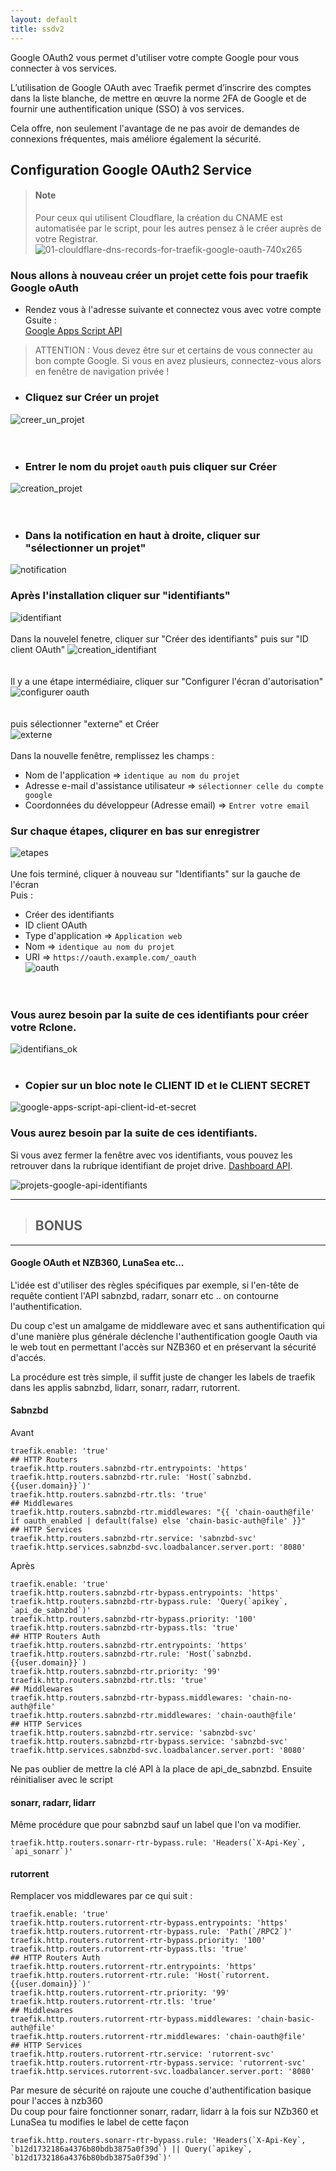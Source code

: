 ```yaml
---
layout: default
title: ssdv2
---
```

Google OAuth2 vous permet d'utiliser votre compte Google pour vous connecter à vos services. 

L’utilisation de Google OAuth avec Traefik permet d’inscrire des comptes dans la liste blanche, de mettre en œuvre la norme 2FA de Google et de fournir une authentification unique (SSO) à vos services.  

Cela offre, non seulement l'avantage de ne pas avoir de demandes de connexions fréquentes, mais améliore également la sécurité.


## Configuration Google OAuth2 Service 

> #### Note  
> Pour ceux qui utilisent Cloudflare, la création du CNAME est automatisée par le script, pour les autres pensez à le créer auprès de votre Registrar.  
![01-clouldflare-dns-records-for-traefik-google-oauth-740x265](https://user-images.githubusercontent.com/64525827/105626357-56f06100-5e2f-11eb-815d-684ea953c4c8.png)


### Nous allons à nouveau créer un projet cette fois pour traefik Google oAuth

* Rendez vous à l'adresse suivante et connectez vous avec votre compte Gsuite :  
[Google Apps Script API](https://href.li/?https://console.cloud.google.com/cloud-resource-manager)

> ATTENTION : Vous devez être sur et certains de vous connecter au bon compte Google.
Si vous en avez plusieurs, connectez-vous alors en fenêtre de navigation privée !

* ### Cliquez sur Créer un projet
![creer_un_projet](https://user-images.githubusercontent.com/64525827/119948392-14839000-bf99-11eb-96a0-c7509bde74e9.png)  
<br><br>
* ### Entrer le nom du projet ``oauth`` puis cliquer sur Créer  
![creation_projet](https://user-images.githubusercontent.com/64525827/119948566-3f6de400-bf99-11eb-8ddf-ce61d54a76b4.png)  
<br><br>
* ### Dans la notification en haut à droite, cliquer sur "sélectionner un projet"  
![notification](https://user-images.githubusercontent.com/64525827/119949044-c28f3a00-bf99-11eb-8c9f-3342f6c0649e.png)  

### Après l'installation cliquer sur "identifiants"  
![identifiant](https://user-images.githubusercontent.com/64525827/119950352-0a629100-bf9b-11eb-923c-fd49240cc6e0.png)
<br><br>
Dans la nouvelel fenetre, cliquer sur "Créer des identifiants" puis sur "ID client OAuth"
![creation_identifiant](https://user-images.githubusercontent.com/64525827/119950515-33832180-bf9b-11eb-9e12-14995ab54f3c.png)  
<br><br>
Il y a une étape intermédiaire, cliquer sur "Configurer l'écran d'autorisation"  
![configurer oauth](https://user-images.githubusercontent.com/64525827/119950915-af7d6980-bf9b-11eb-9d4a-f51a90294427.png)  
<br><br>
puis sélectionner "externe" et Créer  
![externe](https://user-images.githubusercontent.com/64525827/119951092-dc318100-bf9b-11eb-8fb2-79b59052fecf.png)
<br><br>
Dans la nouvelle fenêtre, remplissez les champs : 
* Nom de l'application => ``identique au nom du projet``
* Adresse e-mail d'assistance utilisateur => ``sélectionner celle du compte google``
* Coordonnées du développeur (Adresse email) => ``Entrer votre email``  

### Sur chaque étapes, cliqurer en bas sur enregistrer  
![etapes](https://user-images.githubusercontent.com/64525827/119951704-8a3d2b00-bf9c-11eb-9632-8c3698a45e5d.png)
<br><br>
Une fois terminé, cliquer à nouveau sur "Identifiants" sur la gauche de l'écran  
Puis :
* Créer des identifiants
* ID client OAuth
* Type d'application  => ``Application web``
* Nom => ``identique au nom du projet``
* URI => ``https://oauth.example.com/_oauth``  
![oauth](https://user-images.githubusercontent.com/64525827/119953309-2451a300-bf9e-11eb-9a85-fb8414e3c667.png)   
<br><br>

### Vous aurez besoin par la suite de ces identifiants pour créer votre Rclone.  
![identifians_ok](https://user-images.githubusercontent.com/64525827/119952283-236c4180-bf9d-11eb-9937-86ca1d319f1c.png)
<br><br>


* ### Copier sur un bloc note le CLIENT ID et le CLIENT SECRET  
![google-apps-script-api-client-id-et-secret](https://user-images.githubusercontent.com/64525827/105181463-1ee5d700-5b2c-11eb-85b1-55a14668ea34.jpeg)

### Vous aurez besoin par la suite de ces identifiants.  


Si vous avez fermer la fenêtre avec vos identifiants, vous pouvez les retrouver dans la rubrique identifiant de projet drive. [Dashboard API](https://href.li/?https://console.developers.google.com).  

![projets-google-api-identifiants](https://user-images.githubusercontent.com/64525827/105181488-2907d580-5b2c-11eb-9b8b-cc39e3e2ed04.jpg)


***
> ## BONUS
***
#### Google OAuth et NZB360, LunaSea etc...  
L'idée est d'utiliser des règles spécifiques par exemple, si l'en-tête de requête contient l'API sabnzbd, radarr, sonarr etc .. on contourne l'authentification.  

Du coup c'est un amalgame de middleware avec et sans authentification qui d'une manière plus générale déclenche l'authentification google Oauth via le web tout en permettant l'accès sur NZB360 et en préservant la sécurité d'accés.   

La procédure est très simple, il suffit juste de changer les labels de traefik dans les applis sabnzbd, lidarr, sonarr, radarr, rutorrent.  

#### Sabnzbd  

Avant

```
traefik.enable: 'true'
## HTTP Routers
traefik.http.routers.sabnzbd-rtr.entrypoints: 'https'
traefik.http.routers.sabnzbd-rtr.rule: 'Host(`sabnzbd.{{user.domain}}`)'
traefik.http.routers.sabnzbd-rtr.tls: 'true'
## Middlewares
traefik.http.routers.sabnzbd-rtr.middlewares: "{{ 'chain-oauth@file' if oauth_enabled | default(false) else 'chain-basic-auth@file' }}"
## HTTP Services
traefik.http.routers.sabnzbd-rtr.service: 'sabnzbd-svc'
traefik.http.services.sabnzbd-svc.loadbalancer.server.port: '8080'
```
Après  
```
traefik.enable: 'true'
traefik.http.routers.sabnzbd-rtr-bypass.entrypoints: 'https'
traefik.http.routers.sabnzbd-rtr-bypass.rule: 'Query(`apikey`, `api_de_sabnzbd`)'
traefik.http.routers.sabnzbd-rtr-bypass.priority: '100'
traefik.http.routers.sabnzbd-rtr-bypass.tls: 'true'
## HTTP Routers Auth
traefik.http.routers.sabnzbd-rtr.entrypoints: 'https'
traefik.http.routers.sabnzbd-rtr.rule: 'Host(`sabnzbd.{{user.domain}}`)
traefik.http.routers.sabnzbd-rtr.priority: '99'
traefik.http.routers.sabnzbd-rtr.tls: 'true'
## Middlewares
traefik.http.routers.sabnzbd-rtr-bypass.middlewares: 'chain-no-auth@file'
traefik.http.routers.sabnzbd-rtr.middlewares: 'chain-oauth@file'
## HTTP Services
traefik.http.routers.sabnzbd-rtr.service: 'sabnzbd-svc'
traefik.http.routers.sabnzbd-rtr-bypass.service: 'sabnzbd-svc'
traefik.http.services.sabnzbd-svc.loadbalancer.server.port: '8080'
```
Ne pas oublier de mettre la clé API à la place de api_de_sabnzbd. Ensuite réinitialiser avec le script

#### sonarr, radarr, lidarr  
Même procédure que pour sabnzbd sauf un label que l'on va modifier.
```
traefik.http.routers.sonarr-rtr-bypass.rule: 'Headers(`X-Api-Key`, `api_sonarr`)'
```  
#### rutorrent
Remplacer vos middlewares par ce qui suit :
``` 
traefik.enable: 'true'
traefik.http.routers.rutorrent-rtr-bypass.entrypoints: 'https'
traefik.http.routers.rutorrent-rtr-bypass.rule: 'Path(`/RPC2`)'
traefik.http.routers.rutorrent-rtr-bypass.priority: '100'
traefik.http.routers.rutorrent-rtr-bypass.tls: 'true'
## HTTP Routers Auth
traefik.http.routers.rutorrent-rtr.entrypoints: 'https'
traefik.http.routers.rutorrent-rtr.rule: 'Host(`rutorrent.{{user.domain}}`)'
traefik.http.routers.rutorrent-rtr.priority: '99'
traefik.http.routers.rutorrent-rtr.tls: 'true'
## Middlewares
traefik.http.routers.rutorrent-rtr-bypass.middlewares: 'chain-basic-auth@file'
traefik.http.routers.rutorrent-rtr.middlewares: 'chain-oauth@file'
## HTTP Services
traefik.http.routers.rutorrent-rtr.service: 'rutorrent-svc'
traefik.http.routers.rutorrent-rtr-bypass.service: 'rutorrent-svc'
traefik.http.services.rutorrent-svc.loadbalancer.server.port: '8080'
```
Par mesure de sécurité on rajoute une couche d'authentification basique pour l'acces à nzb360  
Du coup pour faire fonctionner sonarr, radarr, lidarr à la fois sur NZb360 et LunaSea tu modifies le label de cette façon

```
traefik.http.routers.sonarr-rtr-bypass.rule: 'Headers(`X-Api-Key`, `b12d1732186a4376b80bdb3875a0f39d`) || Query(`apikey`, `b12d1732186a4376b80bdb3875a0f39d`)'
```
